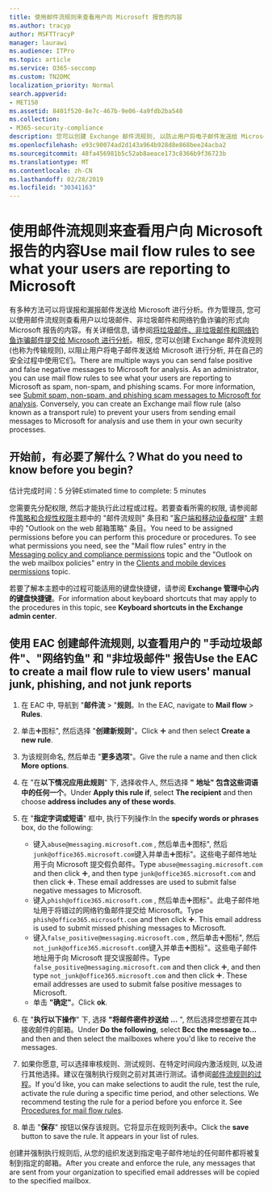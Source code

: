 ```yaml
---
title: 使用邮件流规则来查看用户向 Microsoft 报告的内容
ms.author: tracyp
author: MSFTTracyP
manager: laurawi
ms.audience: ITPro
ms.topic: article
ms.service: O365-seccomp
ms.custom: TN2DMC
localization_priority: Normal
search.appverid:
- MET150
ms.assetid: 8401f520-8e7c-467b-9e06-4a9fdb2ba548
ms.collection:
- M365-security-compliance
description: 您可以创建 Exchange 邮件流规则, 以防止用户将电子邮件发送给 Microsoft 进行分析并在自己的安全过程中使用它们。
ms.openlocfilehash: e93c90074ad2d143a964b928d8e868bee24acba2
ms.sourcegitcommit: 48fa456981b5c52ab8aeace173c8366b9f36723b
ms.translationtype: MT
ms.contentlocale: zh-CN
ms.lasthandoff: 02/28/2019
ms.locfileid: "30341163"
---
```

# <a name="use-mail-flow-rules-to-see-what-your-users-are-reporting-to-microsoft"></a><span data-ttu-id="27b11-103">使用邮件流规则来查看用户向 Microsoft 报告的内容</span><span class="sxs-lookup"><span data-stu-id="27b11-103">Use mail flow rules to see what your users are reporting to Microsoft</span></span>

<span data-ttu-id="27b11-p101">有多种方法可以将误报和漏报邮件发送给 Microsoft 进行分析。作为管理员, 您可以使用邮件流规则查看用户以垃圾邮件、非垃圾邮件和网络钓鱼诈骗的形式向 Microsoft 报告的内容。有关详细信息, 请参阅[将垃圾邮件、非垃圾邮件和网络钓鱼诈骗邮件提交给 Microsoft 进行分析](submit-spam-non-spam-and-phishing-scam-messages-to-microsoft-for-analysis.md)。相反, 您可以创建 Exchange 邮件流规则 (也称为传输规则), 以阻止用户将电子邮件发送给 Microsoft 进行分析, 并在自己的安全过程中使用它们。</span><span class="sxs-lookup"><span data-stu-id="27b11-p101">There are multiple ways you can send false positive and false negative messages to Microsoft for analysis. As an administrator, you can use mail flow rules to see what your users are reporting to Microsoft as spam, non-spam, and phishing scams. For more information, see [Submit spam, non-spam, and phishing scam messages to Microsoft for analysis](submit-spam-non-spam-and-phishing-scam-messages-to-microsoft-for-analysis.md). Conversely, you can create an Exchange mail flow rule (also known as a transport rule) to prevent your users from sending email messages to Microsoft for analysis and use them in your own security processes.</span></span>
  
## <a name="what-do-you-need-to-know-before-you-begin"></a><span data-ttu-id="27b11-108">开始前，有必要了解什么？</span><span class="sxs-lookup"><span data-stu-id="27b11-108">What do you need to know before you begin?</span></span>

<span data-ttu-id="27b11-109">估计完成时间：5 分钟</span><span class="sxs-lookup"><span data-stu-id="27b11-109">Estimated time to complete: 5 minutes</span></span>
  
<span data-ttu-id="27b11-p102">您需要先分配权限, 然后才能执行此过程或过程。若要查看所需的权限, 请参阅邮件[策略和合规性权限](http://technet.microsoft.com/library/ec4d3b9f-b85a-4cb9-95f5-6fc149c3899b.aspx)主题中的 "邮件流规则" 条目和 "[客户端和移动设备权限](http://technet.microsoft.com/library/57eca42a-5a7f-4c65-89f0-7a84f2dbea19.aspx)" 主题中的 "Outlook on the web 邮箱策略" 条目。</span><span class="sxs-lookup"><span data-stu-id="27b11-p102">You need to be assigned permissions before you can perform this procedure or procedures. To see what permissions you need, see the "Mail flow rules" entry in the [Messaging policy and compliance permissions](http://technet.microsoft.com/library/ec4d3b9f-b85a-4cb9-95f5-6fc149c3899b.aspx) topic and the "Outlook on the web mailbox policies" entry in the [Clients and mobile devices permissions](http://technet.microsoft.com/library/57eca42a-5a7f-4c65-89f0-7a84f2dbea19.aspx) topic.</span></span> 
  
<span data-ttu-id="27b11-112">若要了解本主题中的过程可能适用的键盘快捷键，请参阅 **Exchange 管理中心内的键盘快捷键**。</span><span class="sxs-lookup"><span data-stu-id="27b11-112">For information about keyboard shortcuts that may apply to the procedures in this topic, see **Keyboard shortcuts in the Exchange admin center**.</span></span>
  
## <a name="use-the-eac-to-create-a-mail-flow-rule-to-view-users-manual-junk-phishing-and-not-junk-reports"></a><span data-ttu-id="27b11-113">使用 EAC 创建邮件流规则, 以查看用户的 "手动垃圾邮件"、"网络钓鱼" 和 "非垃圾邮件" 报告</span><span class="sxs-lookup"><span data-stu-id="27b11-113">Use the EAC to create a mail flow rule to view users' manual junk, phishing, and not junk reports</span></span>

1. <span data-ttu-id="27b11-114">在 EAC 中, 导航到 "**邮件流** \> "**规则**。</span><span class="sxs-lookup"><span data-stu-id="27b11-114">In the EAC, navigate to **Mail flow** \> **Rules**.</span></span>
    
2. <span data-ttu-id="27b11-115">单击!["添加](media/ITPro-EAC-AddIcon.gif)图标", 然后选择 "**创建新规则**"。</span><span class="sxs-lookup"><span data-stu-id="27b11-115">Click ![Add Icon](media/ITPro-EAC-AddIcon.gif) and then select **Create a new rule**.</span></span>
    
3. <span data-ttu-id="27b11-116">为该规则命名, 然后单击 "**更多选项**"。</span><span class="sxs-lookup"><span data-stu-id="27b11-116">Give the rule a name and then click **More options**.</span></span>
    
4. <span data-ttu-id="27b11-117">在 "在**以下情况应用此规则**" 下, 选择收件人, 然后选择 **"** **地址" 包含这些词语中的任何一个**。</span><span class="sxs-lookup"><span data-stu-id="27b11-117">Under **Apply this rule if**, select **The recipient** and then choose **address includes any of these words**.</span></span>
    
5. <span data-ttu-id="27b11-118">在 "**指定字词或短语**" 框中, 执行下列操作:</span><span class="sxs-lookup"><span data-stu-id="27b11-118">In the **specify words or phrases** box, do the following:</span></span> 
    - <span data-ttu-id="27b11-p103">键入`abuse@messaging.microsoft.com` , 然后单击!["添加](media/ITPro-EAC-AddIcon.gif)图标", 然后`junk@office365.microsoft.com`键入并单击!["添加](media/ITPro-EAC-AddIcon.gif)图标"。这些电子邮件地址用于向 Microsoft 提交假负邮件。</span><span class="sxs-lookup"><span data-stu-id="27b11-p103">Type `abuse@messaging.microsoft.com` and then click ![Add Icon](media/ITPro-EAC-AddIcon.gif), and then type `junk@office365.microsoft.com` and then click ![Add Icon](media/ITPro-EAC-AddIcon.gif). These email addresses are used to submit false negative messages to Microsoft.</span></span>
    - <span data-ttu-id="27b11-p104">键入`phish@office365.microsoft.com` , 然后单击!["添加](media/ITPro-EAC-AddIcon.gif)图标"。此电子邮件地址用于将错过的网络钓鱼邮件提交给 Microsoft。</span><span class="sxs-lookup"><span data-stu-id="27b11-p104">Type `phish@office365.microsoft.com` and then click ![Add Icon](media/ITPro-EAC-AddIcon.gif). This email address is used to submit missed phishing messages to Microsoft.</span></span>
    - <span data-ttu-id="27b11-p105">键入`false_positive@messaging.microsoft.com` , 然后单击!["添加](media/ITPro-EAC-AddIcon.gif)图标", 然后`not_junk@office365.microsoft.com`键入并单击!["添加](media/ITPro-EAC-AddIcon.gif)图标"。这些电子邮件地址用于向 Microsoft 提交误报邮件。</span><span class="sxs-lookup"><span data-stu-id="27b11-p105">Type `false_positive@messaging.microsoft.com` and then click ![Add Icon](media/ITPro-EAC-AddIcon.gif), and then type `not_junk@office365.microsoft.com` and then click ![Add Icon](media/ITPro-EAC-AddIcon.gif). These email addresses are used to submit false positive messages to Microsoft.</span></span>
    - <span data-ttu-id="27b11-125">单击 **"确定"**。</span><span class="sxs-lookup"><span data-stu-id="27b11-125">Click **ok**.</span></span>
    
6. <span data-ttu-id="27b11-126">在 "**执行以下操作**" 下, 选择 **"将邮件密件抄送给 ...** ", 然后选择您想要在其中接收邮件的邮箱。</span><span class="sxs-lookup"><span data-stu-id="27b11-126">Under **Do the following**, select **Bcc the message to...** and then and then select the mailboxes where you'd like to receive the messages.</span></span> 
    
7. <span data-ttu-id="27b11-p106">如果你愿意, 可以选择审核规则、测试规则、在特定时间段内激活规则, 以及进行其他选择。建议在强制执行规则之前对其进行测试。请参阅[邮件流规则的过程](https://docs.microsoft.com/Exchange/policy-and-compliance/mail-flow-rules/mail-flow-rule-procedures)。</span><span class="sxs-lookup"><span data-stu-id="27b11-p106">If you'd like, you can make selections to audit the rule, test the rule, activate the rule during a specific time period, and other selections. We recommend testing the rule for a period before you enforce it. See [Procedures for mail flow rules](https://docs.microsoft.com/Exchange/policy-and-compliance/mail-flow-rules/mail-flow-rule-procedures).</span></span> 
    
8. <span data-ttu-id="27b11-p107">单击 "**保存**" 按钮以保存该规则。它将显示在规则列表中。</span><span class="sxs-lookup"><span data-stu-id="27b11-p107">Click the **save** button to save the rule. It appears in your list of rules.</span></span> 
    
<span data-ttu-id="27b11-132">创建并强制执行规则后, 从您的组织发送到指定电子邮件地址的任何邮件都将被复制到指定的邮箱。</span><span class="sxs-lookup"><span data-stu-id="27b11-132">After you create and enforce the rule, any messages that are sent from your organization to specified email addresses will be copied to the specified mailbox.</span></span>
  

